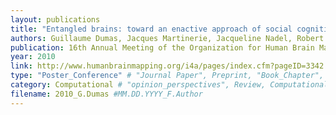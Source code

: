 ```yaml
---
layout: publications
title: "Entangled brains: toward an enactive approach of social cognition through hyperscanning"
authors: Guillaume Dumas, Jacques Martinerie, Jacqueline Nadel, Robert Soussignan, Mario Chavez, Line Garnero
publication: 16th Annual Meeting of the Organization for Human Brain Mapping
year: 2010
link: http://www.humanbrainmapping.org/i4a/pages/index.cfm?pageID=3342
type: "Poster_Conference" # "Journal Paper", Preprint, "Book_Chapter", Comment, "Poster_Conference"
category: Computational # "opinion_perspectives", Review, Computational, Social Cognitive and Affective Neuroscience, Experimental
filename: 2010_G.Dumas #MM.DD.YYYY_F.Author
---
```

